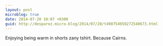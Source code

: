 ```yaml
---
layout: post
microblog: true
date: 2014-07-20 10:07 +0300
guid: http://desparoz.micro.blog/2014/07/20/t490754950272540673.html
---
```

Enjoying being warm in shorts zany tshirt. Because Cairns.
